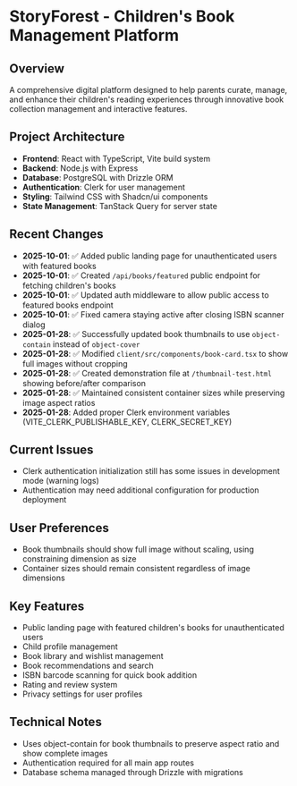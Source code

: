 # StoryForest - Children's Book Management Platform

## Overview
A comprehensive digital platform designed to help parents curate, manage, and enhance their children's reading experiences through innovative book collection management and interactive features.

## Project Architecture
- **Frontend**: React with TypeScript, Vite build system
- **Backend**: Node.js with Express
- **Database**: PostgreSQL with Drizzle ORM
- **Authentication**: Clerk for user management
- **Styling**: Tailwind CSS with Shadcn/ui components
- **State Management**: TanStack Query for server state

## Recent Changes
- **2025-10-01**: ✅ Added public landing page for unauthenticated users with featured books
- **2025-10-01**: ✅ Created `/api/books/featured` public endpoint for fetching children's books
- **2025-10-01**: ✅ Updated auth middleware to allow public access to featured books endpoint
- **2025-10-01**: ✅ Fixed camera staying active after closing ISBN scanner dialog
- **2025-01-28**: ✅ Successfully updated book thumbnails to use `object-contain` instead of `object-cover`
- **2025-01-28**: ✅ Modified `client/src/components/book-card.tsx` to show full images without cropping
- **2025-01-28**: ✅ Created demonstration file at `/thumbnail-test.html` showing before/after comparison
- **2025-01-28**: ✅ Maintained consistent container sizes while preserving image aspect ratios
- **2025-01-28**: Added proper Clerk environment variables (VITE_CLERK_PUBLISHABLE_KEY, CLERK_SECRET_KEY)

## Current Issues
- Clerk authentication initialization still has some issues in development mode (warning logs)
- Authentication may need additional configuration for production deployment

## User Preferences
- Book thumbnails should show full image without scaling, using constraining dimension as size
- Container sizes should remain consistent regardless of image dimensions

## Key Features
- Public landing page with featured children's books for unauthenticated users
- Child profile management
- Book library and wishlist management
- Book recommendations and search
- ISBN barcode scanning for quick book addition
- Rating and review system
- Privacy settings for user profiles

## Technical Notes
- Uses object-contain for book thumbnails to preserve aspect ratio and show complete images
- Authentication required for all main app routes
- Database schema managed through Drizzle with migrations